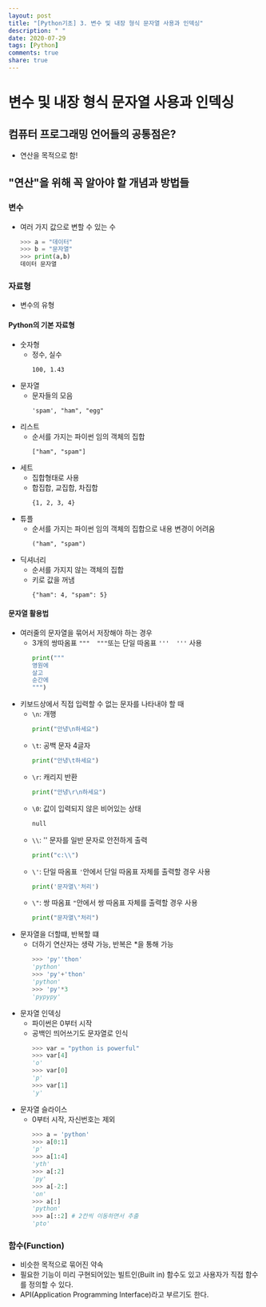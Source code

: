 ```yaml
---
layout: post
title: "[Python기초] 3. 변수 및 내장 형식 문자열 사용과 인덱싱"
description: " "
date: 2020-07-29
tags: [Python]
comments: true
share: true
---
```


# 변수 및 내장 형식 문자열 사용과 인덱싱

## 컴퓨터 프로그래밍 언어들의 공통점은?
  - 연산을 목적으로 함!

## "연산"을 위해 꼭 알아야 할 개념과 방법들

### 변수
  - 여러 가지 값으로 변할 수 있는 수
    ```python
    >>> a = "데이터"
    >>> b = "문자열"
    >>> print(a,b)
    데이터 문자열
    ```

### 자료형
  - 변수의 유형

#### Python의 기본 자료형
  - 숫자형
    - 정수, 실수
      ```
      100, 1.43
      ```
  - 문자열
    - 문자들의 모음
      ```
      'spam', "ham", "egg"
      ```
  - 리스트
    - 순서를 가지는 파이썬 임의 객체의 집합 
      ```
      ["ham", "spam"]
      ```
  - 세트
    - 집합형태로 사용
    - 합집합, 교집합, 차집합
      ```
      {1, 2, 3, 4}
      ```
  - 튜플
    - 순서를 가지는 파이썬 임의 객체의 집합으로 내용 변경이 어려움
      ```
      ("ham", "spam")
      ```
  - 딕셔너리
    - 순서를 가지지 않는 객체의 집합
    - 키로 값을 꺼냄
      ```
      {"ham": 4, "spam": 5}
      ```

#### 문자열 활용법
  - 여러줄의 문자열을 묶어서 저장해야 하는 경우
    - 3개의 쌍따옴표 ```"""  """```또는 단일 따옴표 ```'''  '''``` 사용
      ```python
      print("""
      영원에
      살고
      순간에
      """)
      ```
  - 키보드상에서 직접 입력할 수 없는 문자를 나타내야 할 때
    - ```\n```: 개행
      ```python
      print("안녕\n하세요")
      ```
    - ```\t```: 공백 문자 4글자
      ```python
      print("안녕\t하세요")
      ```
    - ```\r```: 캐리지 반환
      ```python
      print("안녕\r\n하세요")
      ```
    - ```\0```: 값이 입력되지 않은 비어있는 상태
      ```python
      null
      ```
    - ```\\```: '\' 문자를 일반 문자로 안전하게 출력
      ```python
      print("c:\\")
      ```
    - ```\'```: 단일 따옴표 ```'```안에서 단일 따옴표 자체를 출력할 경우 사용
      ```python
      print('문자열\'처리')
      ```
    - ```\"```: 쌍 따옴표 ```"```안에서 쌍 따옴표 자체를 출력할 경우 사용
      ```python
      print("문자열\"처리")
      ```
  - 문자열을 더할떄, 반복할 떄
    - 더하기 연산자는 생략 가능, 반복은 *을 통해 가능
      ```python
      >>> 'py''thon'
      'python'
      >>> 'py'+'thon'
      'python'
      >>> 'py'*3
      'pypypy'
      ```
  - 문자열 인덱싱
    - 파이썬은 0부터 시작
    - 공백인 띄어쓰기도 문자열로 인식
      ```python
      >>> var = "python is powerful"
      >>> var[4]
      'o'
      >>> var[0]
      'p'
      >>> var[1]
      'y'
      ```
  - 문자열 슬라이스
    - 0부터 시작, 자신번호는 제외
      ```python
      >>> a = 'python'
      >>> a[0:1]
      'p'
      >>> a[1:4]
      'yth'
      >>> a[:2]
      'py'
      >>> a[-2:]
      'on'
      >>> a[:]
      'python'
      >>> a[::2] # 2칸씩 이동하면서 추출
      'pto'
      ```
    

### 함수(Function)
  - 비슷한 목적으로 묶어진 약속
  - 필요한 기능이 미리 구현되어있는 빌트인(Built in) 함수도 있고 사용자가 직접 함수를 정의할 수 있다.
  - API(Application Programming Interface)라고 부르기도 한다.